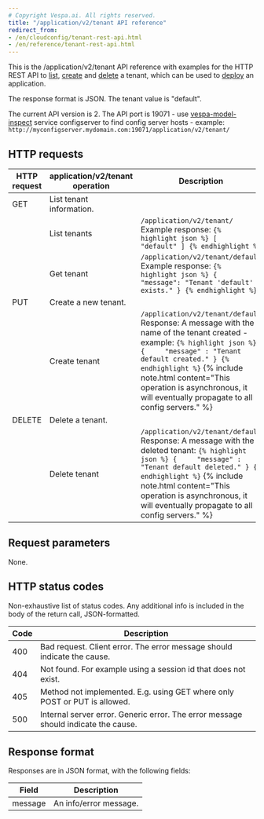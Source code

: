 ```yaml
---
# Copyright Vespa.ai. All rights reserved.
title: "/application/v2/tenant API reference"
redirect_from:
- /en/cloudconfig/tenant-rest-api.html
- /en/reference/tenant-rest-api.html
---
```


This is the /application/v2/tenant API reference with examples for the HTTP REST API to
[list](#list-tenants),
[create](#create-tenant) and
[delete](#delete-tenant) a tenant,
which can be used to [deploy](deploy-rest-api-v2.html) an application.

The response format is JSON. The tenant value is "default".

The current API version is 2. The API port is 19071 - use
[vespa-model-inspect](/en/operations-selfhosted/vespa-cmdline-tools.html#vespa-model-inspect) service configserver
to find config server hosts - example:
`http://myconfigserver.mydomain.com:19071/application/v2/tenant/`

## HTTP requests

| HTTP request | application/v2/tenant operation | Description |
| --- | --- | --- |
| GET | List tenant information. | |
|  | List tenants | ``` /application/v2/tenant/ ```   Example response:   ``` {% highlight json %} [     "default" ] {% endhighlight %} ``` |
|  | Get tenant | ``` /application/v2/tenant/default ```   Example response:   ``` {% highlight json %} {     "message": "Tenant 'default' exists." } {% endhighlight %} ``` |
| PUT | Create a new tenant. | |
|  | Create tenant | ``` /application/v2/tenant/default ```   Response: A message with the name of the tenant created - example:   ``` {% highlight json %} {     "message" : "Tenant default created." } {% endhighlight %} ```  {% include note.html content="This operation is asynchronous, it will eventually propagate to all config servers." %} |
| DELETE | Delete a tenant. | |
|  | Delete tenant | ``` /application/v2/tenant/default ```   Response: A message with the deleted tenant:   ``` {% highlight json %} {     "message" : "Tenant default deleted." } {% endhighlight %} ```  {% include note.html content="This operation is asynchronous, it will eventually propagate to all config servers." %} |

## Request parameters

None.

## HTTP status codes

Non-exhaustive list of status codes.
Any additional info is included in the body of the return call, JSON-formatted.

| Code | Description |
| --- | --- |
| 400 | Bad request. Client error. The error message should indicate the cause. |
| 404 | Not found. For example using a session id that does not exist. |
| 405 | Method not implemented. E.g. using GET where only POST or PUT is allowed. |
| 500 | Internal server error. Generic error. The error message should indicate the cause. |

## Response format

Responses are in JSON format, with the following fields:

| Field | Description |
| --- | --- |
| message | An info/error message. |
